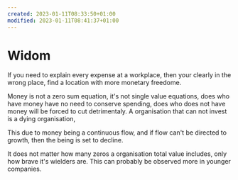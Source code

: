 ```yaml
---
created: 2023-01-11T08:33:50+01:00
modified: 2023-01-11T08:41:37+01:00
---
```


# Widom

If you need to explain every expense at a workplace, then your clearly in the wrong place, find a location with more monetary freedome.

Money is not a zero sum equation, it's not single value equations, does who have money have no need to conserve spending, does who does not have money will be forced to cut detrimentaly.
A organisation that can not invest is a dying organisation,

This due to money being a continuous flow, and if flow can't be directed to growth, then the being is set to decline.

It does not matter how many zeros a organisation total value includes, only how brave it's wielders are.
This can probably be observed more in younger companies.

